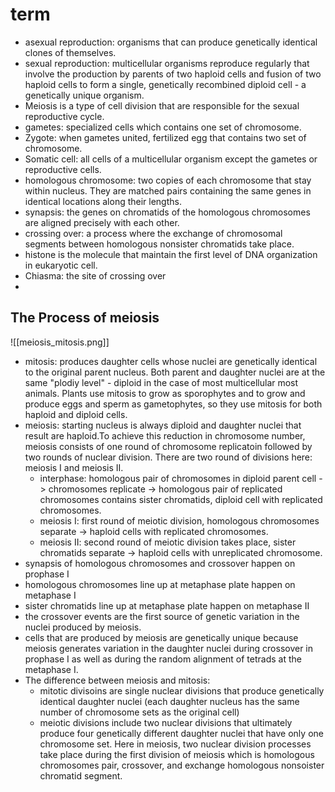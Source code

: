 # term
- asexual reproduction: organisms that can produce genetically identical clones of themselves.
- sexual reproduction: multicellular organisms reproduce regularly that involve the production by parents of two haploid cells and fusion of two haploid cells to form a single, genetically recombined diploid cell - a genetically unique organism.
- Meiosis is a type of cell division that are responsible for the sexual reproductive cycle. 
- gametes: specialized cells which contains one set of chromosome.
- Zygote: when gametes united, fertilized egg that contains two set of chromosome.
- Somatic cell: all cells of a multicellular organism except the gametes or reproductive cells.
- homologous chromosome: two copies of each chromosome that stay within nucleus. They are matched pairs containing the same genes in identical locations along their lengths.
- synapsis: the genes on chromatids of the homologous chromosomes are aligned precisely with each other.
- crossing over: a process where  the exchange of chromosomal segments between homologous nonsister chromatids take place.
- histone is the molecule that maintain the first level of DNA organization in eukaryotic cell.
- Chiasma: the site of crossing over
- 

## The Process of meiosis
![[meiosis_mitosis.png]]
- mitosis: produces daughter cells whose nuclei are genetically identical to the original parent nucleus. Both parent and daughter nuclei are at the same "plodiy level" - diploid in the case of most multicellular most animals. Plants use mitosis to grow as sporophytes and to grow and produce eggs and sperm as gametophytes, so they use mitosis for both haploid and diploid cells.
- meiosis: starting nucleus is always diploid and daughter nuclei that result are haploid.To achieve this reduction in chromosome number, meiosis consists of one round of chromosome replicatoin followed by two rounds of nuclear division. There are two round of divisions here: meiosis I and meiosis II.
	- interphase: homologous pair of chromosomes in diploid parent cell -> chromosomes replicate -> homologous pair of replicated chromosomes contains sister chromatids, diploid cell with replicated chromosomes.
	- meiosis I: first round of meiotic division, homologous chromosomes separate -> haploid cells with replicated chromosomes.
	- meiosis II: second round of meiotic division takes place, sister chromatids separate -> haploid cells with unreplicated chromosome.
- synapsis of homologous chromosomes and crossover happen on prophase I
- homologous chromosomes line up at metaphase plate happen on metaphase I
- sister chromatids line up at metaphase plate happen on metaphase II
- the crossover events are the first source of genetic variation in the nuclei produced by meiosis. 
- cells that are produced by meiosis are genetically unique because meiosis generates variation in the daughter nuclei during crossover in prophase I as well as during the random alignment of tetrads at the metaphase I.
- The difference between meiosis and mitosis:
	- mitotic divisoins are single nuclear divisions that produce genetically identical daughter nuclei (each daughter nucleus has the same number of chromosome sets as the original cell)
	- meiotic divisions include two nuclear divisions that ultimately produce four genetically different daughter nuclei that have only one chromosome set. Here in meiosis, two nuclear division processes take place during the first division of meiosis which is homologous chromosomes pair, crossover, and exchange homologous nonsoister chromatid segment.
